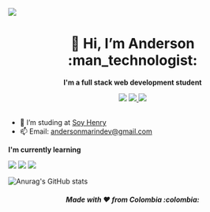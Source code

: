 ![](https://komarev.com/ghpvc/?username=anmarinur&color=blue)
<h1 align= "center";>👋 Hi, I’m Anderson :man_technologist:</h1>

<b><p align= "center">I'm a full stack web development student</p></b>

<div align= "center">
<a href="https://twitter.com/anmarinur_dev" target="_blank" align= "center"><img src="https://img.shields.io/badge/Twitter-1DA1F2?style=for-the-badge&logo=twitter&logoColor=white"></a>  <a href="https://www.linkedin.com/in/andersonmarindev/"><img src="https://img.shields.io/badge/LinkedIn-0077B5?style=for-the-badge&logo=linkedin&logoColor=white"</a>  <a href="https://github.com/anmarinur?tab=repositories"><img src="https://img.shields.io/badge/GitHub-100000?style=for-the-badge&logo=github&logoColor=white"></a>
</div>
<br>

- :telescope: I’m studing at <a href="https://github.com/soyHenry">Soy Henry</a>
- 📫 Email: andersonmarindev@gmail.com

<b><p size=18>I'm currently learning</p></b>

<img src="https://img.shields.io/badge/HTML5-E34F26?style=for-the-badge&logo=html5&logoColor=white"> <img src="https://img.shields.io/badge/CSS3-1572B6?style=for-the-badge&logo=css3&logoColor=white"> <img src="https://img.shields.io/badge/JavaScript-F7DF1E?style=for-the-badge&logo=javascript&logoColor=black">

![Anurag's GitHub stats](https://github-readme-stats.vercel.app/api?username=anmarinur&show_icons=true)
      
<h5 align= "center">Made with ❤️ from Colombia :colombia:</h5>
      
    

<!-- página para los favicons https://dev.to/envoy_/150-badges-for-github-pnk -->
